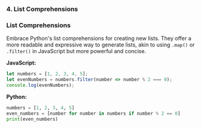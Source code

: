 
### 4. List Comprehensions

### List Comprehensions
Embrace Python's list comprehensions for creating new lists. They offer a more readable and expressive way to generate lists, akin to using `.map()` or `.filter()` in JavaScript but more powerful and concise.

**JavaScript:**
```javascript
let numbers = [1, 2, 3, 4, 5];
let evenNumbers = numbers.filter(number => number % 2 === 0);
console.log(evenNumbers);
```

**Python:**
```python
numbers = [1, 2, 3, 4, 5]
even_numbers = [number for number in numbers if number % 2 == 0]
print(even_numbers)
```